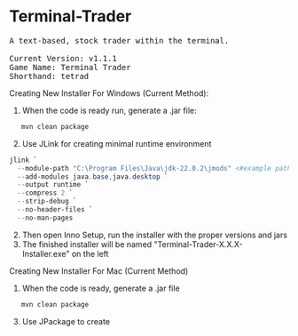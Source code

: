 # Terminal-Trader
<pre>
A text-based, stock trader within the terminal.

Current Version: v1.1.1
Game Name: Terminal Trader
Shorthand: tetrad
</pre>
Creating New Installer For Windows (Current Method):
1. When the code is ready run, generate a .jar file:
```powershell
   mvn clean package
```
2. Use JLink for creating minimal runtime environment
```powershell
jlink `
  --module-path "C:\Program Files\Java\jdk-22.0.2\jmods" <#example path#>`
  --add-modules java.base,java.desktop `
  --output runtime `
  --compress 2 `
  --strip-debug `
  --no-header-files `
  --no-man-pages
```
2. Then open Inno Setup, run the installer with the proper versions and jars
3. The finished installer will be named "Terminal-Trader-X.X.X-Installer.exe" on the left

Creating New Installer For Mac (Current Method)
1. When the code is ready, generate a .jar file
```powershell
   mvn clean package
```
3. Use JPackage to create 
